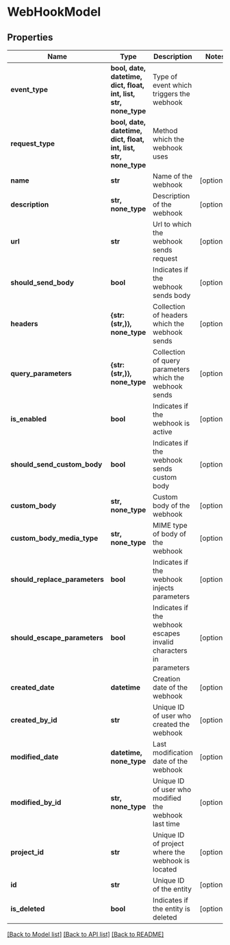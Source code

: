 # WebHookModel


## Properties
Name | Type | Description | Notes
------------ | ------------- | ------------- | -------------
**event_type** | **bool, date, datetime, dict, float, int, list, str, none_type** | Type of event which triggers the webhook | 
**request_type** | **bool, date, datetime, dict, float, int, list, str, none_type** | Method which the webhook uses | 
**name** | **str** | Name of the webhook | [optional] 
**description** | **str, none_type** | Description of the webhook | [optional] 
**url** | **str** | Url to which the webhook sends request | [optional] 
**should_send_body** | **bool** | Indicates if the webhook sends body | [optional] 
**headers** | **{str: (str,)}, none_type** | Collection of headers which the webhook sends | [optional] 
**query_parameters** | **{str: (str,)}, none_type** | Collection of query parameters which the webhook sends | [optional] 
**is_enabled** | **bool** | Indicates if the webhook is active | [optional] 
**should_send_custom_body** | **bool** | Indicates if the webhook sends custom body | [optional] 
**custom_body** | **str, none_type** | Custom body of the webhook | [optional] 
**custom_body_media_type** | **str, none_type** | MIME type of body of the webhook | [optional] 
**should_replace_parameters** | **bool** | Indicates if the webhook injects parameters | [optional] 
**should_escape_parameters** | **bool** | Indicates if the webhook escapes invalid characters in parameters | [optional] 
**created_date** | **datetime** | Creation date of the webhook | [optional] 
**created_by_id** | **str** | Unique ID of user who created the webhook | [optional] 
**modified_date** | **datetime, none_type** | Last modification date of the webhook | [optional] 
**modified_by_id** | **str, none_type** | Unique ID of user who modified the webhook last time | [optional] 
**project_id** | **str** | Unique ID of project where the webhook is located | [optional] 
**id** | **str** | Unique ID of the entity | [optional] 
**is_deleted** | **bool** | Indicates if the entity is deleted | [optional] 

[[Back to Model list]](../README.md#documentation-for-models) [[Back to API list]](../README.md#documentation-for-api-endpoints) [[Back to README]](../README.md)


